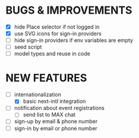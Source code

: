 # BUGS & IMPROVEMENTS
- [x] hide Place selector if not logged in
- [x] use SVG icons for sign-in providers
- [ ] hide sign-in providers if env variables are empty
- [ ] seed script
- [ ] model types and reuse in code

# NEW FEATURES
- [ ] internationalization
  - [x] basic next-intl integration
- [ ] notification about event registrations
  - [ ] send list to MAX chat 
- [ ] sign-up by email & phone number 
- [ ] sign-in by email or phone number
